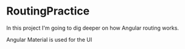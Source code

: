 # RoutingPractice

In this project I'm going to dig deeper on how Angular routing works.

Angular Material is used for the UI
